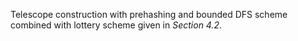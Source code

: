 Telescope construction with prehashing and bounded DFS scheme combined with lottery scheme given in _Section 4.2_.
